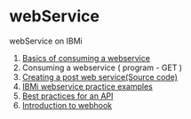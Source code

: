 # webService
webService on IBMi


1.  [Basics of consuming a webservice](./basics.md)
2.  Consuming a webservice ( program - GET )
3.  [Creating a post web service(Source code)](./postwebservice)
4.  [IBMi webservice practice examples](./practice.md)
5.  [Best practices for an API](https://restfulapi.net/)
6.  [Introduction to webhook](https://www.getvero.com/resources/webhooks/)



